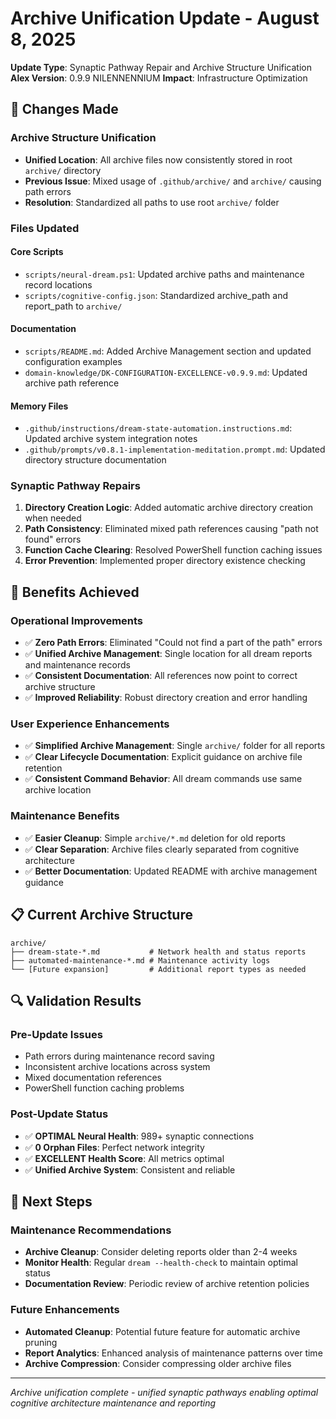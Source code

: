 # Archive Unification Update - August 8, 2025

**Update Type**: Synaptic Pathway Repair and Archive Structure Unification
**Alex Version**: 0.9.9 NILENNENNIUM
**Impact**: Infrastructure Optimization

## 🔧 **Changes Made**

### **Archive Structure Unification**
- **Unified Location**: All archive files now consistently stored in root `archive/` directory
- **Previous Issue**: Mixed usage of `.github/archive/` and `archive/` causing path errors
- **Resolution**: Standardized all paths to use root `archive/` folder

### **Files Updated**

#### **Core Scripts**
- `scripts/neural-dream.ps1`: Updated archive paths and maintenance record locations
- `scripts/cognitive-config.json`: Standardized archive_path and report_path to `archive/`

#### **Documentation**
- `scripts/README.md`: Added Archive Management section and updated configuration examples
- `domain-knowledge/DK-CONFIGURATION-EXCELLENCE-v0.9.9.md`: Updated archive path reference

#### **Memory Files**
- `.github/instructions/dream-state-automation.instructions.md`: Updated archive system integration notes
- `.github/prompts/v0.8.1-implementation-meditation.prompt.md`: Updated directory structure documentation

### **Synaptic Pathway Repairs**
1. **Directory Creation Logic**: Added automatic archive directory creation when needed
2. **Path Consistency**: Eliminated mixed path references causing "path not found" errors
3. **Function Cache Clearing**: Resolved PowerShell function caching issues
4. **Error Prevention**: Implemented proper directory existence checking

## 🌟 **Benefits Achieved**

### **Operational Improvements**
- ✅ **Zero Path Errors**: Eliminated "Could not find a part of the path" errors
- ✅ **Unified Archive Management**: Single location for all dream reports and maintenance records
- ✅ **Consistent Documentation**: All references now point to correct archive structure
- ✅ **Improved Reliability**: Robust directory creation and error handling

### **User Experience Enhancements**
- ✅ **Simplified Archive Management**: Single `archive/` folder for all reports
- ✅ **Clear Lifecycle Documentation**: Explicit guidance on archive file retention
- ✅ **Consistent Command Behavior**: All dream commands use same archive location

### **Maintenance Benefits**
- ✅ **Easier Cleanup**: Simple `archive/*.md` deletion for old reports
- ✅ **Clear Separation**: Archive files clearly separated from cognitive architecture
- ✅ **Better Documentation**: Updated README with archive management guidance

## 📋 **Current Archive Structure**

```
archive/
├── dream-state-*.md           # Network health and status reports
├── automated-maintenance-*.md # Maintenance activity logs
└── [Future expansion]         # Additional report types as needed
```

## 🔍 **Validation Results**

### **Pre-Update Issues**
- Path errors during maintenance record saving
- Inconsistent archive locations across system
- Mixed documentation references
- PowerShell function caching problems

### **Post-Update Status**
- ✅ **OPTIMAL Neural Health**: 989+ synaptic connections
- ✅ **0 Orphan Files**: Perfect network integrity
- ✅ **EXCELLENT Health Score**: All metrics optimal
- ✅ **Unified Archive System**: Consistent and reliable

## 🎯 **Next Steps**

### **Maintenance Recommendations**
- **Archive Cleanup**: Consider deleting reports older than 2-4 weeks
- **Monitor Health**: Regular `dream --health-check` to maintain optimal status
- **Documentation Review**: Periodic review of archive retention policies

### **Future Enhancements**
- **Automated Cleanup**: Potential future feature for automatic archive pruning
- **Report Analytics**: Enhanced analysis of maintenance patterns over time
- **Archive Compression**: Consider compressing older archive files

---

*Archive unification complete - unified synaptic pathways enabling optimal cognitive architecture maintenance and reporting*
